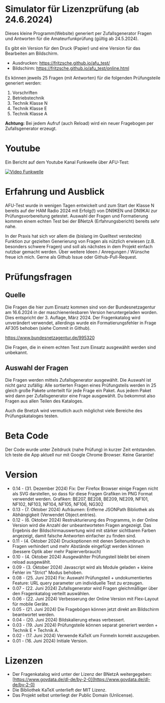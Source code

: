 # Simulator für Lizenzprüfung (ab 24.6.2024)
Dieses kleine Programm(Website) generiert per Zufallsgenerator Fragen und Antworten für die Amateurfunkprüfung (gültig ab 24.5.2024).

Es gibt ein Version für den Druck (Papier) und eine Version für das Bearbeiten am Bildschirm.

* Ausdrucken: https://fritzsche.github.io/afu_test/
* Bildschirm: https://fritzsche.github.io/afu_test/online.html

Es können jeweils 25 Fragen (mit Antworten) für die folgenden Prüfungsteile generiert werden:

1) Vorschriften
2) Betriebstechnik
3) Technik Klasse N
4) Technik Klasse E
5) Technik Klasse A

__Achtung:__ Bei jedem Aufruf (auch Reload) wird ein neuer Fragebogen per Zufallsgenerator erzeugt.

# Youtube
Ein Bericht auf dem Youtube Kanal Funkwelle über AFU-Test:

[![Video Funkwelle](https://img.youtube.com/vi/dTlOy99aC1A/0.jpg)](https://www.youtube.com/watch?v=dTlOy99aC1A)

# Erfahrung und Ausblick
AFU-Test wurde in wenigen Tagen entwickelt und zum Start der Klasse N bereits auf der HAM Radio 2024 mit Erfolg(!) von DN9KEN und DN9KAI zur Prüfungsvorbereitung getestet. 
Auswahl der Fragen und Formatierung kommen einem echten Test bei der BNetzA (Erfahrungsbericht) bereits sehr nahe.

In der Praxis hat sich vor allem die (bislang im Quelltext versteckte) Funktion zur gezielten Generierung von Fragen als nützlich erwiesen (z.B. besonders schwere Fragen) und soll als nächstes in dem Projekt einfach nutzbar gemacht werden. Über weitere Ideen / Anregungen / Wünsche freue ich mich. Gerne als Github Issue oder Github-Pull-Request.

# Prüfungsfragen

## Quelle 
Die Fragen die hier zum Einsatz kommen sind von der Bundesnetzagentur am 16.6.2024 in der maschienenlesbaren Version heruntergeladen worden.
Dies entspricht der 3. Auflage, März 2024.
Der Fragenkatalog wird unverändert verwendet, allerdings wurde ein Formatierungsfehler in Frage AF305 behoben (siehe Commit in Github).

https://www.bundesnetzagentur.de/995320

Die Fragen, die in einem echten Test zum Einsatz ausgewählt werden sind unbekannt.

## Auswahl der Fragen
Die Fragen werden mittels Zufallsgenerator ausgewählt. Die Auswahl ist nicht ganz zufällig: 
Alle sortierten Fragen eines Prüfungsteils werden in 25 gleich große Pakete unterteilt für jede Frage ein Paket. Aus jedem Paket wird dann per Zufallsgenerator eine Frage ausgewählt. Du bekommst also Fragen aus allen Teilen des Kataloges.

Auch die BnetzA wird vermutlich auch möglichst viele Bereiche des Prüfungskataloges testen.

# Beta Code
Der Code wurde unter Zeitdruck (nahe Prüfung) in kurzer Zeit entstanden. 
Ich teste die App aktuell nur mit Google Chrome Browser.
Keine Garantie!

# Version
* 0.14 - (31. Dezember 2024) Fix: Der Firefox Browser einige Fragen nicht als SVG darstellen, so dass für diese Fragen Grafiken im PNG Format verwendet werden.
Grafiken: BE207, BE208, BE209, NE209, NF101, NF102, NF103, NF104, NF105, NF106, NG302
* 0.13 - (7. Oktober 2024) Aufräumen: Entferne JSONPath Bibliothek als Abhängigkeit (Verwendet Object.entries).
* 0.12 - (6. Oktober 2024) Restrukturierung des Programms, in der Online Version wird die Anzahl der unbeantworteten Fragen angezeigt. Das Ergebnis der Bildschirmauswertung wird mit stärker sichtbaren Farben angezeigt, damit falsche Antworten einfacher zu finden sind.
* 0.11 - (4. Oktober 2024) Druckoptionen mit denen Seitenumbruch in Fragen verhindert und mehr Abstände eingefügt werden können (bessere Optik aber mehr Papierverbrauch)
* 0.10 - (4. Oktober 2024) Ausgewählter Prüfungsteil bleibt bei einem reload ausgewählt.
* 0.09 - (3. Oktober 2024) Javascript wird als Module geladen + kleine Fehler im "Strict" Modus behoben.
* 0.08 - (25. Juni 2024) Fix: Auswahl Prüfungsteil + undokumentiertes Feature: URL query parameter um individuelle Test zu erzeugen.
* 0.07 - (22. Juni 2024) Zufallsgenerator wird Fragen gleichmäßiger über den Fragenkatalog verteilt auswählen.
* 0.06 - (22. Juni 2024) Verbesserung der Online Version mit Flex-Layout für mobile Geräte.
* 0.05 - (21. Juni 2024) Die Fragebögen können jetzt direkt am Bildschirm beantwortet werden.
* 0.04 - (20. Juni 2024) Bildskalierung etwas verbessert.
* 0.03 - (19. Juni 2024) Prüfungsteile können separat generiert werden + Technik E + Technik A.
* 0.02 - (17. Juni 2024) Verwende KaTeX um Formeln korrekt auszugeben.
* 0.01 - (16. Juni 2024) Initiale Version.

# Lizenzen
* Der Fragenkatalog wird unter der Lizenz der BNetzA weitergegeben: [https://www.govdata.de/dl-de/by-2-0](https://www.govdata.de/dl-de/by-2-0)
* Die Bibliothek KaTeX unterlieft der MIT Lizenz.
* Das Projekt selbst unterliegt der Public Domain (Unlicense).

